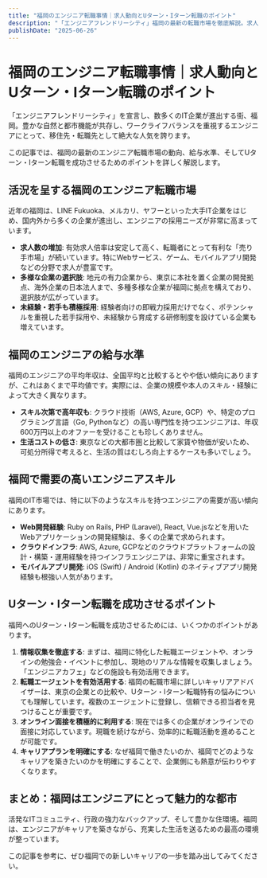 ```yaml
---
title: "福岡のエンジニア転職事情｜求人動向とUターン・Iターン転職のポイント"
description: "「エンジニアフレンドリーシティ」福岡の最新の転職市場を徹底解説。求人の動向、給与水準、需要の高いスキルから、Uターン・Iターン転職を成功させるためのポイントまで、福岡でのキャリアを考えるエンジニア必見の情報です。"
publishDate: "2025-06-26"
---
```


# 福岡のエンジニア転職事情｜求人動向とUターン・Iターン転職のポイント

「エンジニアフレンドリーシティ」を宣言し、数多くのIT企業が進出する街、福岡。豊かな自然と都市機能が共存し、ワークライフバランスを重視するエンジニアにとって、移住先・転職先として絶大な人気を誇ります。

この記事では、福岡の最新のエンジニア転職市場の動向、給与水準、そしてUターン・Iターン転職を成功させるためのポイントを詳しく解説します。

## 活況を呈する福岡のエンジニア転職市場

近年の福岡は、LINE Fukuoka、メルカリ、ヤフーといった大手IT企業をはじめ、国内外から多くの企業が進出し、エンジニアの採用ニーズが非常に高まっています。

- **求人数の増加**: 有効求人倍率は安定して高く、転職者にとって有利な「売り手市場」が続いています。特にWebサービス、ゲーム、モバイルアプリ開発などの分野で求人が豊富です。
- **多様な企業の選択肢**: 地元の有力企業から、東京に本社を置く企業の開発拠点、海外企業の日本法人まで、多種多様な企業が福岡に拠点を構えており、選択肢が広がっています。
- **未経験・若手も積極採用**: 経験者向けの即戦力採用だけでなく、ポテンシャルを重視した若手採用や、未経験から育成する研修制度を設けている企業も増えています。

## 福岡のエンジニアの給与水準

福岡のエンジニアの平均年収は、全国平均と比較するとやや低い傾向にありますが、これはあくまで平均値です。実際には、企業の規模や本人のスキル・経験によって大きく異なります。

- **スキル次第で高年収も**: クラウド技術（AWS, Azure, GCP）や、特定のプログラミング言語（Go, Pythonなど）の高い専門性を持つエンジニアは、年収600万円以上のオファーを受けることも珍しくありません。
- **生活コストの低さ**: 東京などの大都市圏と比較して家賃や物価が安いため、可処分所得で考えると、生活の質はむしろ向上するケースも多いでしょう。

## 福岡で需要の高いエンジニアスキル

福岡のIT市場では、特に以下のようなスキルを持つエンジニアの需要が高い傾向にあります。

- **Web開発経験**: Ruby on Rails, PHP (Laravel), React, Vue.jsなどを用いたWebアプリケーションの開発経験は、多くの企業で求められます。
- **クラウドインフラ**: AWS, Azure, GCPなどのクラウドプラットフォームの設計・構築・運用経験を持つインフラエンジニアは、非常に重宝されます。
- **モバイルアプリ開発**: iOS (Swift) / Android (Kotlin) のネイティブアプリ開発経験も根強い人気があります。

## Uターン・Iターン転職を成功させるポイント

福岡へのUターン・Iターン転職を成功させるためには、いくつかのポイントがあります。

1.  **情報収集を徹底する**: まずは、福岡に特化した転職エージェントや、オンラインの勉強会・イベントに参加し、現地のリアルな情報を収集しましょう。「エンジニアカフェ」などの施設も有効活用できます。
2.  **転職エージェントを有効活用する**: 福岡の転職市場に詳しいキャリアアドバイザーは、東京の企業との比較や、Uターン・Iターン転職特有の悩みについても理解しています。複数のエージェントに登録し、信頼できる担当者を見つけることが重要です。
3.  **オンライン面接を積極的に利用する**: 現在では多くの企業がオンラインでの面接に対応しています。現職を続けながら、効率的に転職活動を進めることが可能です。
4.  **キャリアプランを明確にする**: なぜ福岡で働きたいのか、福岡でどのようなキャリアを築きたいのかを明確にすることで、企業側にも熱意が伝わりやすくなります。

## まとめ：福岡はエンジニアにとって魅力的な都市

活発なITコミュニティ、行政の強力なバックアップ、そして豊かな住環境。福岡は、エンジニアがキャリアを築きながら、充実した生活を送るための最高の環境が整っています。

この記事を参考に、ぜひ福岡での新しいキャリアの一歩を踏み出してみてください。
